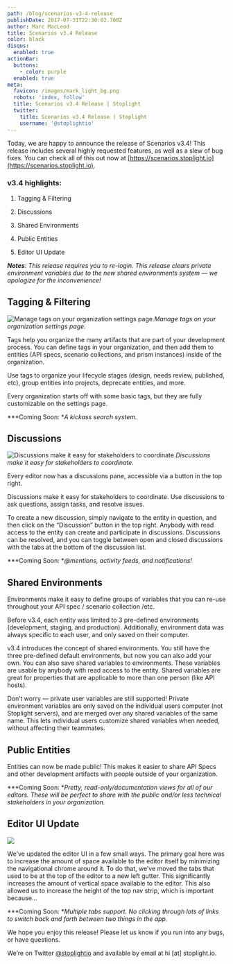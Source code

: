 ```yaml
---
path: /blog/scenarios-v3-4-release
publishDate: 2017-07-31T22:30:02.700Z
author: Marc MacLeod
title: Scenarios v3.4 Release
color: black
disqus:
  enabled: true
actionBar:
  buttons:
    - color: purple
  enabled: true
meta:
  favicon: /images/mark_light_bg.png
  robots: 'index, follow'
  title: Scenarios v3.4 Release | Stoplight
  twitter:
    title: Scenarios v3.4 Release | Stoplight
    username: '@stoplightio'
---
```

Today, we are happy to announce the release of Scenarios v3.4! This release includes several highly requested features, as well as a slew of bug fixes. You can check all of this out now at [https://scenarios.stoplight.io](https://scenarios.stoplight.io).

### v3.4 highlights:

1. Tagging & Filtering

1. Discussions

1. Shared Environments

1. Public Entities

1. Editor UI Update

***Notes**: This release requires you to re-login. This release clears private environment variables due to the new shared environments system — we apologize for the inconvenience!*

## Tagging & Filtering

![Manage tags on your organization settings page.](https://cdn-images-1.medium.com/max/4688/1*uGL3lxZulxt8hIKDI6jFuQ.png)*Manage tags on your organization settings page.*

Tags help you organize the many artifacts that are part of your development process. You can define tags in your organization, and then add them to entities (API specs, scenario collections, and prism instances) inside of the organization.

Use tags to organize your lifecycle stages (design, needs review, published, etc), group entities into projects, deprecate entities, and more.

Every organization starts off with some basic tags, but they are fully customizable on the settings page.

***Coming Soon: **A kickass search system.*

## Discussions

![Discussions make it easy for stakeholders to coordinate.](https://cdn-images-1.medium.com/max/2376/1*T5Jzo_KtjS6x-yAgYdWt6w.png)*Discussions make it easy for stakeholders to coordinate.*

Every editor now has a discussions pane, accessible via a button in the top right.

Discussions make it easy for stakeholders to coordinate. Use discussions to ask questions, assign tasks, and resolve issues.

To create a new discussion, simply navigate to the entity in question, and then click on the “Discussion” button in the top right. Anybody with read access to the entity can create and participate in discussions. Discussions can be resolved, and you can toggle between open and closed discussions with the tabs at the bottom of the discussion list.

***Coming Soon: **@mentions, activity feeds, and notifications!*

## Shared Environments

Environments make it easy to define groups of variables that you can re-use throughout your API spec / scenario collection /etc.

Before v3.4, each entity was limited to 3 pre-defined environments (development, staging, and production). Additionally, environment data was always specific to each user, and only saved on their computer.

v3.4 introduces the concept of shared environments. You still have the three pre-defined default environments, but now you can also add your own. You can also save shared variables to environments. These variables are usable by anybody with read access to the entity. Shared variables are great for properties that are applicable to more than one person (like API hosts).

Don’t worry — private user variables are still supported! Private environment variables are only saved on the individual users computer (not Stoplight servers), and are merged over any shared variables of the same name. This lets individual users customize shared variables when needed, without affecting their teammates.

## Public Entities

Entities can now be made public! This makes it easier to share API Specs and other development artifacts with people outside of your organization.

***Coming Soon: **Pretty, read-only/documentation views for all of our editors. These will be perfect to share with the public and/or less technical stakeholders in your organization.*

## Editor UI Update

![](https://cdn-images-1.medium.com/max/5960/1*7aGeACeAj1xr_i8wwZV9CA.png)

We’ve updated the editor UI in a few small ways. The primary goal here was to increase the amount of space available to the editor itself by minimizing the navigational chrome around it. To do that, we’ve moved the tabs that used to be at the top of the editor to a new left gutter. This significantly increases the amount of vertical space available to the editor. This also allowed us to increase the height of the top nav strip, which is important because…

***Coming Soon: **Multiple tabs support. No clicking through lots of links to switch back and forth between two things in the app.*

We hope you enjoy this release! Please let us know if you run into any bugs, or have questions.

We’re on Twitter [@stoplightio](http://twitter.com/stoplightio) and available by email at hi [at] stoplight.io.
